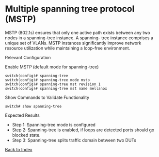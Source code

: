 # Multiple spanning tree protocol (MSTP) 

MSTP (802.1s) ensures that only one active path exists between any two nodes in a spanning-tree instance. A spanning- tree instance comprises a unique set of VLANs. MSTP instances significantly improve network resource utilization while maintaining a loop-free environment. 

Relevant Configuration 

Enable MSTP (default mode for spanning-tree) 

```
switch(config)# spanning-tree
switch(config)# spanning-tree mode mstp
switch(config)# spanning-tree mst revision 1
switch(config)# spanning-tree mst name mellanox
```

Show Commands to Validate Functionality 

```
switch# show spanning-tree 
```

Expected Results 

* Step 1: Spanning-tree mode is configured
* Step 2: Spanning-tree is enabled, if loops are detected ports should go blocked state.
* Step 3: Spanning-tree splits traffic domain between two DUTs
   
[Back to Index](../index.md)
